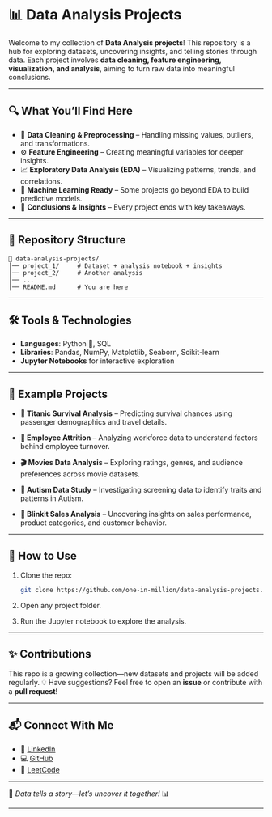# 📊 Data Analysis Projects

Welcome to my collection of **Data Analysis projects**!
This repository is a hub for exploring datasets, uncovering insights, and telling stories through data. Each project involves **data cleaning, feature engineering, visualization, and analysis**, aiming to turn raw data into meaningful conclusions.

---

## 🔍 What You’ll Find Here

* 🧹 **Data Cleaning & Preprocessing** – Handling missing values, outliers, and transformations.
* ⚙️ **Feature Engineering** – Creating meaningful variables for deeper insights.
* 📈 **Exploratory Data Analysis (EDA)** – Visualizing patterns, trends, and correlations.
* 🤖 **Machine Learning Ready** – Some projects go beyond EDA to build predictive models.
* 📝 **Conclusions & Insights** – Every project ends with key takeaways.

---

## 📂 Repository Structure

```
📁 data-analysis-projects/
│── project_1/     # Dataset + analysis notebook + insights
│── project_2/     # Another analysis
│── ...
│── README.md      # You are here
```

---

## 🛠️ Tools & Technologies

* **Languages**: Python 🐍, SQL
* **Libraries**: Pandas, NumPy, Matplotlib, Seaborn, Scikit-learn
* **Jupyter Notebooks** for interactive exploration

---

## 🌟 Example Projects

* **🚢 Titanic Survival Analysis** – Predicting survival chances using passenger demographics and travel details.

* **🏢 Employee Attrition** – Analyzing workforce data to understand factors behind employee turnover.

* **🎬 Movies Data Analysis** – Exploring ratings, genres, and audience preferences across movie datasets.

* **🧠 Autism Data Study** – Investigating screening data to identify traits and patterns in Autism.

* **🛒 Blinkit Sales Analysis** – Uncovering insights on sales performance, product categories, and customer behavior.

---

## 🚀 How to Use

1. Clone the repo:

   ```bash
   git clone https://github.com/one-in-million/data-analysis-projects.git
   ```
2. Open any project folder.
3. Run the Jupyter notebook to explore the analysis.

---

## ✨ Contributions

This repo is a growing collection—new datasets and projects will be added regularly.
💡 Have suggestions? Feel free to open an **issue** or contribute with a **pull request**!

---

## 📬 Connect With Me

* 🔗 [LinkedIn](https://www.linkedin.com/in/boomika-m-s)
* 💻 [GitHub](https://github.com/one-in-million)
* 🧩 [LeetCode](https://leetcode.com/u/bh_oo_mi_21/)

---

📢 *Data tells a story—let’s uncover it together!* 📊

---


